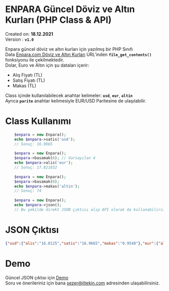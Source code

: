 # ENPARA Güncel Döviz ve Altın Kurları (PHP Class & API)

Created on: <b>18.12.2021</b><br>
Version : <b>`v1.0`</b>

Enpara güncel döviz ve altın kurları için yazılmış bir PHP Sınıfı<br/>
Data [Enpara.com Döviz ve Altın Kurları](https://www.qnbfinansbank.enpara.com/hesaplar/doviz-ve-altin-kurlari) URL'inden <b>`file_get_contents()`</b> fonksiyonu ile çekilmektedir.<br>
Dolar, Euro ve Altın için şu dataları içerir:
- Alış Fiyatı (TL)
- Satış Fiyatı (TL)
- Makas (TL)

Class içinde kullanılabilecek anahtar kelimeler: <b>`usd`</b>, <b>`eur`</b>, <b>`altin`</b><br>
Ayrıca <b>`parite`</b> anahtar kelimesiyle EUR/USD Paritesine de ulaşılabilir.

# Class Kullanımı

```php
    $enpara = new Enpara();
    echo $enpara->satis('usd');
    // Sonuç: 16.9665
    
    $enpara = new Enpara();
    $enpara->basamak(6); // Varsayılan 4
    echo $enpara->alis('eur');
    // Sonuç: 17.821832
    
    $enpara = new Enpara();
    $enpara->basamak(0);
    echo $enpara->makas('altin');
    // Sonuç: 74
    
    $enpara = new Enpara();
    echo $enpara->json();
    // Bu şekilde direkt JSON çıktısı alıp API olarak da kullanabilirsiniz:
```
# JSON Çıktısı
```json
{"usd":{"alis":"16.0125","satis":"16.9665","makas":"0.9540"},"eur":{"alis":"17.8218","satis":"19.2604","makas":"1.4386"},"altin":{"alis":"911.9092","satis":"985.7262","makas":"73.8169"},"parite":{"alis":"1.1130","satis":"1.1352","makas":"0.0222"}}
```

# Demo
Güncel JSON çıktısı için [Demo](https://iltekin.com/api/enpara.php)<br>
Soru ve önerileriniz için bana sezer@iltekin.com adresinden ulaşabilirsiniz.

